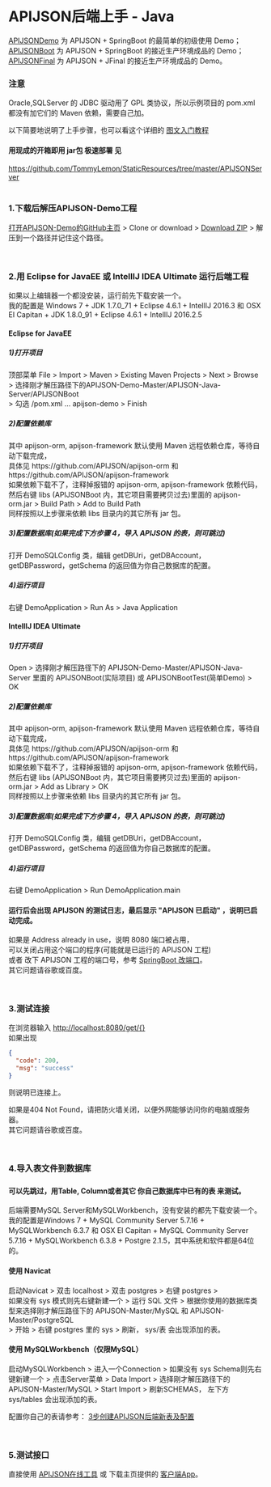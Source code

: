 # APIJSON后端上手 - Java
[APIJSONDemo](https://github.com/APIJSON/APIJSON-Demo/tree/master/APIJSON-Java-Server/APIJSONDemo) 为 APIJSON + SpringBoot 的最简单的初级使用 Demo；<br />
[APIJSONBoot](https://github.com/APIJSON/APIJSON-Demo/tree/master/APIJSON-Java-Server/APIJSONBoot) 为 APIJSON + SpringBoot 的接近生产环境成品的 Demo；<br />
[APIJSONFinal](https://github.com/APIJSON/APIJSON-Demo/tree/master/APIJSON-Java-Server/APIJSONFinal) 为 APIJSON + JFinal  的接近生产环境成品的 Demo。<br />

### 注意
Oracle,SQLServer 的 JDBC 驱动用了 GPL 类协议，所以示例项目的 pom.xml 都没有加它们的 Maven 依赖，需要自己加。<br />

以下简要地说明了上手步骤，也可以看这个详细的 [图文入门教程](https://vincentcheng.github.io/apijson-doc/zh)

#### 用现成的开箱即用 jar包 极速部署 见
https://github.com/TommyLemon/StaticResources/tree/master/APIJSONServer
<br />
<br />

### 1.下载后解压APIJSON-Demo工程

[打开APIJSON-Demo的GitHub主页](https://github.com/APIJSON/APIJSON-Demo) &gt; Clone or download &gt; [Download ZIP](https://github.com/APIJSON/APIJSON-Demo/archive/master.zip) &gt; 解压到一个路径并记住这个路径。


<br />

### 2.用 Eclipse for JavaEE 或 IntellIJ IDEA Ultimate 运行后端工程

如果以上编辑器一个都没安装，运行前先下载安装一个。<br />
我的配置是 Windows 7 + JDK 1.7.0_71 + Eclipse 4.6.1 + IntellIJ 2016.3 和 OSX EI Capitan + JDK 1.8.0_91 + Eclipse 4.6.1 + IntellIJ 2016.2.5


#### Eclipse for JavaEE

<h5>1)打开项目</h5>
顶部菜单 File > Import > Maven > Existing Maven Projects > Next > Browse <br />
> 选择刚才解压路径下的APIJSON-Demo-Master/APIJSON-Java-Server/APIJSONBoot <br />
> 勾选 /pom.xml ... apijson-demo > Finish

<h5>2)配置依赖库 </h5>
其中 apijson-orm, apijson-framework 默认使用 Maven 远程依赖仓库，等待自动下载完成， <br />
具体见 https://github.com/APIJSON/apijson-orm 和 https://github.com/APIJSON/apijson-framework <br />
如果依赖下载不了，注释掉报错的 apijson-orm, apijson-framework 依赖代码， <br />
然后右键 libs (APIJSONBoot 内，其它项目需要拷贝过去)里面的 apijson-orm.jar > Build Path > Add to Build Path <br />
同样按照以上步骤来依赖 libs 目录内的其它所有 jar 包。 <br />

<h5>3)配置数据库(如果完成下方步骤 4，导入 APIJSON 的表，则可跳过) </h5>
打开 DemoSQLConfig 类，编辑 getDBUri，getDBAccount，getDBPassword，getSchema 的返回值为你自己数据库的配置。<br />

<h5>4)运行项目</h5>
右键 DemoApplication > Run As > Java Application


#### IntellIJ IDEA Ultimate

<h5>1)打开项目</h5>
Open > 选择刚才解压路径下的 APIJSON-Demo-Master/APIJSON-Java-Server 里面的 APIJSONBoot(实际项目) 或 APIJSONBootTest(简单Demo) > OK

<h5>2)配置依赖库 </h5>
其中 apijson-orm, apijson-framework 默认使用 Maven 远程依赖仓库，等待自动下载完成， <br />
具体见 https://github.com/APIJSON/apijson-orm 和 https://github.com/APIJSON/apijson-framework <br />
如果依赖下载不了，注释掉报错的 apijson-orm, apijson-framework 依赖代码， <br />
然后右键 libs (APIJSONBoot 内，其它项目需要拷贝过去)里面的 apijson-orm.jar > Add as Library > OK <br />
同样按照以上步骤来依赖 libs 目录内的其它所有 jar 包。 <br />

<h5>3)配置数据库(如果完成下方步骤 4，导入 APIJSON 的表，则可跳过) </h5>
打开 DemoSQLConfig 类，编辑 getDBUri，getDBAccount，getDBPassword，getSchema 的返回值为你自己数据库的配置。<br />

<h5>4)运行项目</h5>
右键 DemoApplication > Run DemoApplication.main

<h4>运行后会出现 APIJSON 的测试日志，最后显示 "APIJSON 已启动" ，说明已启动完成。</h4>

如果是 Address already in use，说明 8080 端口被占用，<br />
可以关闭占用这个端口的程序(可能就是已运行的 APIJSON 工程) <br />
或者 改下 APIJSON 工程的端口号，参考 [SpringBoot 改端口](https://stackoverflow.com/questions/21083170/spring-boot-how-to-configure-port)。<br />
其它问题请谷歌或百度。

<br />

### 3.测试连接<br />
在浏览器输入 [http://localhost:8080/get/{}](http://localhost:8080/get/{}) <br />
如果出现
```json
{
  "code": 200,
  "msg": "success"
}
```
则说明已连接上。<br />

如果是404 Not Found，请把防火墙关闭，以便外网能够访问你的电脑或服务器。<br />
其它问题请谷歌或百度。

<br />

### 4.导入表文件到数据库<h3/>

<h4>可以先跳过，用Table, Column或者其它 你自己数据库中已有的表 来测试。</h4>

后端需要MySQL Server和MySQLWorkbench，没有安装的都先下载安装一个。<br />
我的配置是Windows 7 + MySQL Community Server 5.7.16 + MySQLWorkbench 6.3.7 和 OSX EI Capitan + MySQL Community Server 5.7.16 + MySQLWorkbench 6.3.8 + Postgre 2.1.5，其中系统和软件都是64位的。

#### 使用 Navicat
启动Navicat &gt; 双击 localhost &gt; 双击 postgres &gt; 右键 postgres &gt; <br /> 如果没有 sys 模式则先右键新建一个 &gt; 运行 SQL 文件 &gt; 根据你使用的数据库类型来选择刚才解压路径下的 APIJSON-Master/MySQL 和 APIJSON-Master/PostgreSQL <br />
&gt; 开始 &gt; 右键 postgres 里的 sys &gt; 刷新， sys/表 会出现添加的表。

#### 使用 MySQLWorkbench（仅限MySQL）
启动MySQLWorkbench &gt; 进入一个Connection &gt; 如果没有 sys Schema则先右键新建一个 &gt; 点击Server菜单 &gt; Data Import &gt; 选择刚才解压路径下的APIJSON-Master/MySQL &gt; Start Import &gt; 刷新SCHEMAS， 左下方 sys/tables 会出现添加的表。

配置你自己的表请参考：
[3步创建APIJSON后端新表及配置](https://my.oschina.net/tommylemon/blog/889074)

<br />

### 5.测试接口<br />
直接使用 [APIJSON在线工具](http://apijson.org/auto) 或 下载主页提供的 [客户端App](https://github.com/APIJSON/APIJSON)。

<br />
